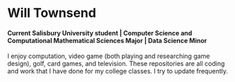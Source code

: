 # Will Townsend
#### Current Salisbury University student | Computer Science and Computational Mathematical Sciences Major | Data Science Minor

I enjoy computation, video game (both playing and researching game design), golf, card games, and television.
These repositories are all coding and work that I have done for my college classes. I try to update frequently.
